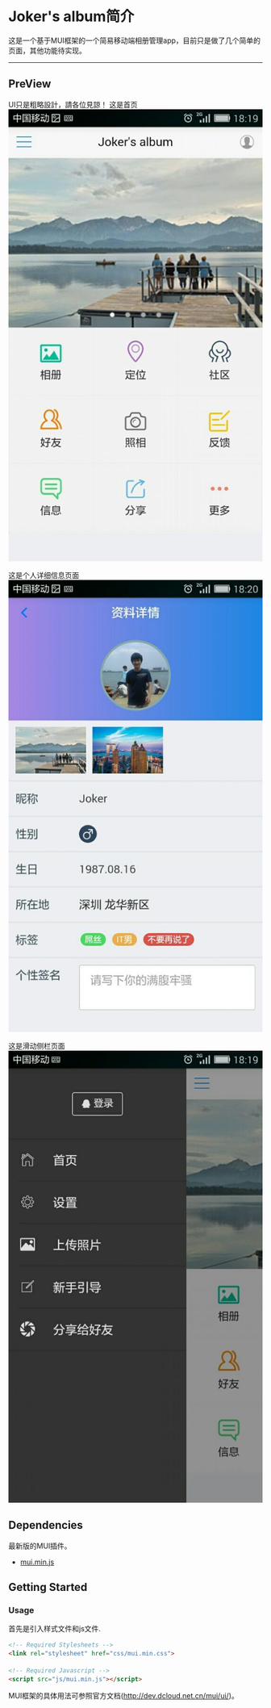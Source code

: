 # Joker's album简介

这是一个基于MUI框架的一个简易移动端相册管理app，目前只是做了几个简单的页面，其他功能待实现。

---


## PreView

UI只是粗略設計，請各位見諒！
这是首页
![Joker.album Default View](https://github.com/aphy358/Joker.album/blob/master/images/ss2.jpg)

这是个人详细信息页面
![Joker.album Default View](https://github.com/aphy358/Joker.album/blob/master/images/ss1.jpg)

这是滑动侧栏页面
![Joker.album Default View](https://github.com/aphy358/Joker.album/blob/master/images/ss3.jpg)

## Dependencies

最新版的MUI插件。  

- [mui.min.js](https://github.com/dcloudio/mui)

## Getting Started


### Usage

首先是引入样式文件和js文件.

```html
<!-- Required Stylesheets -->
<link rel="stylesheet" href="css/mui.min.css">

<!-- Required Javascript -->
<script src="js/mui.min.js"></script>
```

MUI框架的具体用法可参照官方文档(http://dev.dcloud.net.cn/mui/ui/)。
